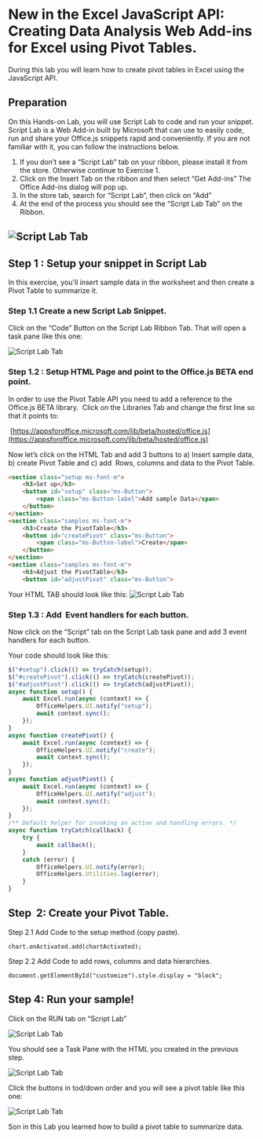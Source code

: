 # New in the Excel JavaScript API: Creating Data Analysis Web Add-ins for Excel using Pivot Tables.

During this lab you will learn how to create pivot tables in Excel using the JavaScript API.

## Preparation

On this Hands-on Lab, you will use Script Lab to code and run your snippet. Script Lab is a Web Add-in built by Microsoft that can use to easily  code, run and share your Office.js snippets rapid and conveniently. If you are not familiar with it, you can follow the instructions below.

1.  If you don’t see a “Script Lab” tab on your ribbon, please install it from the store. Otherwise continue to Exercise 1\.
2.  Click on the Insert Tab on the ribbon and then select “Get Add-ins” The Office Add-ins dialog will pop up.
3.  In the store tab, search for “Script Lab”, then click on “Add”
4.  At the end of the process you should see the “Script Lab Tab” on the Ribbon.

## ![Script Lab Tab](images/image1.png)

## Step 1 : Setup your snippet in Script Lab

In this exercise, you'll insert sample data in the worksheet and then create a Pivot Table to summarize it.

### Step 1.1 Create a new Script Lab Snippet.

Click on the “Code” Button on the Script Lab Ribbon Tab. That will open a task pane like this one:

![Script Lab Tab](images/image2.png)

### Step 1.2 : Setup HTML Page and point to the Office.js BETA end point.

In order to use the Pivot Table API you need to add a reference to the Office.js BETA library.  Click on the Libraries Tab and change the first line so that it points to:

 [https://appsforoffice.microsoft.com/lib/beta/hosted/office.js](https://appsforoffice.microsoft.com/lib/beta/hosted/office.js)

Now let’s click on the HTML Tab and add 3 buttons to a) Insert sample data, b) create Pivot Table and c) add  Rows, columns and data to the Pivot Table.

```html
<section class="setup ms-font-m">
    <h3>Set up</h3>
    <button id="setup" class="ms-Button">
        <span class="ms-Button-label">Add sample Data</span>
    </button>
</section>
<section class="samples ms-font-m">
    <h3>Create the PivotTable</h3>
    <button id="createPivot" class="ms-Button">
        <span class="ms-Button-label">Create</span>
    </button>
</section>
<section class="samples ms-font-m">
    <h3>Adjust the PivotTable</h3>
    <button id="adjustPivot" class="ms-Button">

```

Your HTML TAB should look like this:
![Script Lab Tab](images/image3.png)

### Step 1.3 : Add  Event handlers for each button.

Now click on the “Script” tab on the Script Lab task pane and add 3 event handlers for each button.

Your code should look like this:

```javascript
$("#setup").click(() => tryCatch(setup));
$("#createPivot").click(() => tryCatch(createPivot));
$("#adjustPivot").click(() => tryCatch(adjustPivot));
async function setup() {
    await Excel.run(async (context) => {
        OfficeHelpers.UI.notify("setup");
        await context.sync();
    });
}
async function createPivot() {
    await Excel.run(async (context) => {
        OfficeHelpers.UI.notify("create");
        await context.sync();
    });
}
async function adjustPivot() {
    await Excel.run(async (context) => {
        OfficeHelpers.UI.notify("adjust");
        await context.sync();
    });
}
/** Default helper for invoking an action and handling errors. */
async function tryCatch(callback) {
    try {
        await callback();
    }
    catch (error) {
        OfficeHelpers.UI.notify(error);
        OfficeHelpers.Utilities.log(error);
    }
}
```
## Step  2: Create your Pivot Table.

Step 2.1 Add Code to the setup method (copy paste).

```
chart.onActivated.add(chartActivated);
```

Step 2.2 Add Code to add rows, columns and data hierarchies.

```
document.getElementById("customize").style.display = "block";
```

## Step 4: Run your sample!

Click on the RUN tab on “Script Lab”


![Script Lab Tab](images/image4.png)

You should see a Task Pane with the HTML you created in the previous step.


![Script Lab Tab](images/image5.png)

Click the buttons in tod/down order and you will see a pivot table like this one:


![Script Lab Tab](images/image5.png)

Son in this Lab you learned how to build a pivot table to summarize data.

